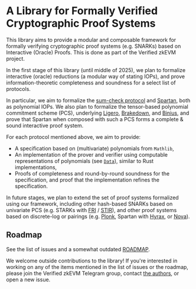 # A Library for Formally Verified Cryptographic Proof Systems

This library aims to provide a modular and composable framework for formally verifying cryptographic proof systems (e.g. SNARKs) based on Interactive (Oracle) Proofs. This is done as part of the Verified zkEVM project.

In the first stage of this library (until middle of 2025), we plan to formalize interactive (oracle) reductions (a modular way of stating IOPs), and prove information-theoretic completeness and soundness for a select list of protocols.

In particular, we aim to formalize the [sum-check protocol](https://dl.acm.org/doi/10.1145/146585.146605) and [Spartan](https://eprint.iacr.org/2019/550), both as polynomial IOPs. We also plan to formalize the tensor-based polynomial commitment scheme (PCS), underlying [Ligero](https://eprint.iacr.org/2022/1608), [Brakedown](https://eprint.iacr.org/2021/1043), and [Binius](https://eprint.iacr.org/2023/1784), and prove that Spartan when composed with such a PCS forms a complete & sound interactive proof system.

For each protocol mentioned above, we aim to provide:

- A specification based on (multivariate) polynomials from `Mathlib`,
- An implementation of the prover and verifier using computable representations of polynomials (see [`Data`](./ZKLib/Data/)), similar to Rust implementations,
- Proofs of completeness and round-by-round soundness for the specification, and proof that the implementation refines the specification.

In future stages, we plan to extend the set of proof systems formalized using our framework, including other hash-based SNARKs based on univariate PCS (e.g. STARKs with [FRI](https://drops.dagstuhl.de/storage/00lipics/lipics-vol107-icalp2018/LIPIcs.ICALP.2018.14/LIPIcs.ICALP.2018.14.pdf) / [STIR](https://eprint.iacr.org/2024/390)), and other proof systems based on discrete-log or pairings (e.g. [Plonk](https://eprint.iacr.org/2019/953), Spartan with [Hyrax](https://eprint.iacr.org/2017/1132), or [Nova](https://eprint.iacr.org/2021/370)).

## Roadmap

See the list of issues and a somewhat outdated [ROADMAP](./ROADMAP.md).

We welcome outside contributions to the library! If you're interested in working on any of the items mentioned in the list of issues or the roadmap, please join the Verified zkEVM Telegram group, contact [the authors](mailto:qvd@andrew.cmu.edu), or open a new issue.
